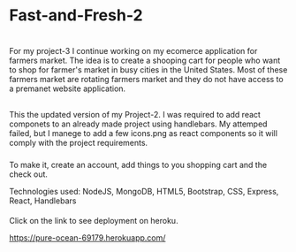 # Fast-and-Fresh-2

#
For my project-3 I continue working on my ecomerce application for farmers market. The idea is to create a shooping cart for people who want to shop for farmer's market in busy cities in the United States. Most of these farmers market are rotating farmers market and they do not have access to a premanet website application. 

##
This the updated version of my Project-2. I was required to add react componets to an already made project using handlebars. My attemped failed, but I manege to add a few icons.png as react components so it will comply with the project requirements. 

###
To make it, create an account, add things to you shopping cart and the check out. 

Technologies used:
NodeJS, MongoDB, HTML5, Bootstrap, CSS, Express, React, Handlebars

####
Click on the link to see deployment on heroku.

https://pure-ocean-69179.herokuapp.com/

